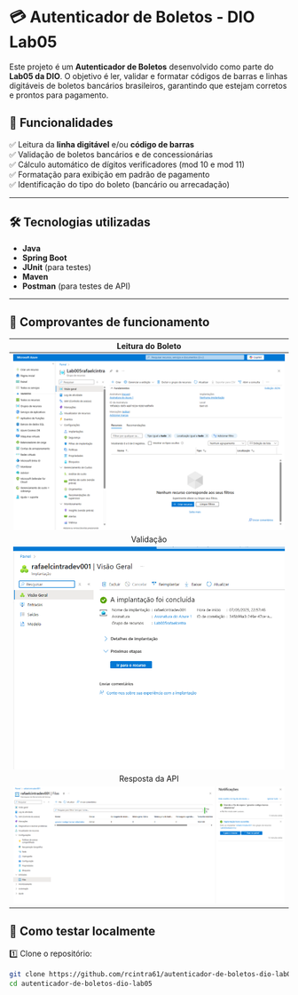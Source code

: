 # 💳 Autenticador de Boletos - DIO Lab05

Este projeto é um **Autenticador de Boletos** desenvolvido como parte do **Lab05 da DIO**. O objetivo é ler, validar e formatar códigos de barras e linhas digitáveis de boletos bancários brasileiros, garantindo que estejam corretos e prontos para pagamento.

## 🚀 Funcionalidades

✅ Leitura da **linha digitável** e/ou **código de barras**  
✅ Validação de boletos bancários e de concessionárias  
✅ Cálculo automático de dígitos verificadores (mod 10 e mod 11)  
✅ Formatação para exibição em padrão de pagamento  
✅ Identificação do tipo do boleto (bancário ou arrecadação)

---

## 🛠️ Tecnologias utilizadas

- **Java**
- **Spring Boot**
- **JUnit** (para testes)
- **Maven**
- **Postman** (para testes de API)

---

## 📸 Comprovantes de funcionamento

| Leitura do Boleto |
|:-----------------:|
| ![Prova 1](imgs/proof1.png) |
| Validação         |
| ![Prova 2](imgs/proof2.png) |
| Resposta da API |
| ![Prova 3](imgs/proof3.png) |

## 🧪 Como testar localmente

1️⃣ Clone o repositório:

```bash
git clone https://github.com/rcintra61/autenticador-de-boletos-dio-lab05.git
cd autenticador-de-boletos-dio-lab05
